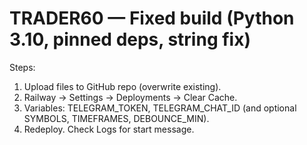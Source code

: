# TRADER60 — Fixed build (Python 3.10, pinned deps, string fix)

Steps:
1) Upload files to GitHub repo (overwrite existing).
2) Railway → Settings → Deployments → Clear Cache.
3) Variables: TELEGRAM_TOKEN, TELEGRAM_CHAT_ID (and optional SYMBOLS, TIMEFRAMES, DEBOUNCE_MIN).
4) Redeploy. Check Logs for start message.
